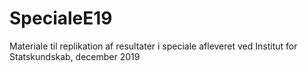 # SpecialeE19
Materiale til replikation af resultater i speciale afleveret ved Institut for Statskundskab, december 2019
